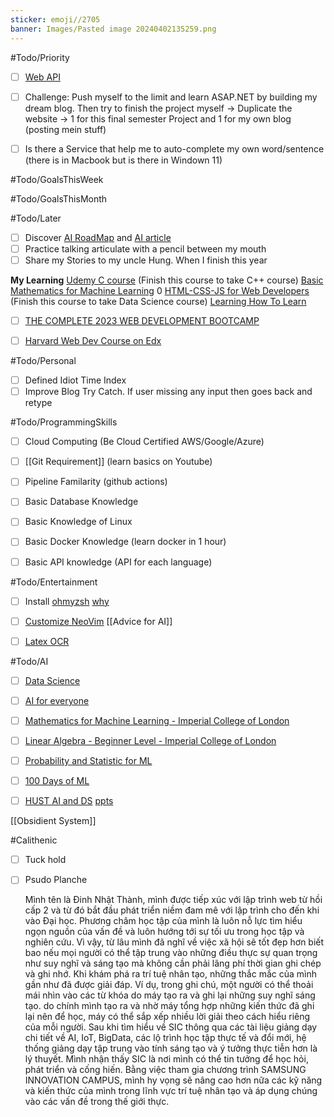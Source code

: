 ```yaml
---
sticker: emoji//2705
banner: Images/Pasted image 20240402135259.png
---
```

#Todo/Priority
- [ ] [Web API](https://www.youtube.com/watch?v=PKkKCv7Lno0)
- [ ] Challenge: Push myself to the limit and learn ASAP.NET by building my dream blog. Then try to finish the project myself -> Duplicate the website -> 1 for this final semester Project and 1 for my own blog (posting mein stuff)
- [ ] Is there a Service that help me to auto-complete my own word/sentence (there is in Macbook but is there in Windown 11)



#Todo/GoalsThisWeek



#Todo/GoalsThisMonth



#Todo/Later
- [ ] Discover [AI RoadMap](https://i.am.ai/roadmap/#note) and [AI article](https://www.codewithharry.com/blogpost/complete-ml-roadmap-for-beginners/)
- [ ] Practice talking articulate with a pencil between my mouth
- [ ] Share my Stories to my uncle Hung. When I finish this year

**My Learning**
[Udemy C course](https://www.udemy.com/course/c-programming-for-beginners-/learn/lecture/8794278#overview) (Finish this course to take C++ course)
[Basic Mathematics for Machine Learning](https://youtube.com/playlist?list=PLRDl2inPrWQW1QSWhBU0ki-jq_uElkh2a&si=5yZfL9HV8MwYqB8N) 0
[HTML-CSS-JS for Web Developers](https://www.coursera.org/learn/html-css-javascript-for-web-developers/home/week/3)  (Finish this course to take Data Science course)
[Learning How To Learn](https://www.coursera.org/learn/learning-how-to-learn/home/welcome)
- [ ] [THE COMPLETE 2023 WEB DEVELOPMENT BOOTCAMP](https://drive.google.com/drive/folders/1r-eZYxmXJk14BO13oiUJ279GOAeZKojX?usp=drive_link)
- [ ] [Harvard Web Dev Course on Edx](https://www.edx.org/learn/web-development/harvard-university-cs50-s-web-programming-with-python-and-javascript) 


#Todo/Personal
- [ ] Defined Idiot Time Index
- [ ] Improve Blog Try Catch. If user missing any input then goes back and retype  

#Todo/ProgrammingSkills
- [ ] Cloud Computing (Be Cloud Certified AWS/Google/Azure)
- [ ] [[Git Requirement]] (learn basics on Youtube)
- [ ] Pipeline Familarity (github actions) 
- [ ] Basic Database Knowledge  
- [ ] Basic Knowledge of Linux 
- [ ] Basic Docker Knowledge (learn docker in 1 hour)
- [ ] Basic API knowledge  (API for each language)


#Todo/Entertainment
- [ ] Install [ohmyzsh](https://github.com/ohmyzsh/ohmyzsh)
	[why](https://ivanaugustobd.medium.com/your-terminal-can-be-much-much-more-productive-5256424658e8) 
- [ ] [Customize NeoVim](https://youtu.be/fFHlfbKVi30?si=sOr-n_o1gUcHHC5j)
[[Advice for AI]]
- [ ] [Latex OCR](https://github.com/lukas-blecher/LaTeX-OCR)


#Todo/AI
- [ ] [Data Science](https://www.facebook.com/groups/dsmlvietnam/permalink/347976844649110/)
- [ ] [AI for everyone](https://www.coursera.org/learn/ai-for-everyone?trk_ref=articleProductCard)
- [ ] [Mathematics for Machine Learning - Imperial College of London](https://www.coursera.org/specializations/mathematics-machine-learning?myLearningTab=IN_PROGRESS)
- [ ] [Linear Algebra - Beginner Level - Imperial College of London](https://www.coursera.org/learn/linear-algebra-machine-learning) 
- [ ] [Probability and Statistic for ML](https://www.facebook.com/groups/dsmlvietnam/permalink/335898699190258/)
- [ ] [100 Days of ML](https://github.com/Avik-Jain/100-Days-Of-ML-Code)
- [ ] [HUST AI and DS](https://users.soict.hust.edu.vn/khoattq/ml-dm-course/)
	[ppts](https://drive.google.com/drive/folders/1wjiUmi5EjnzQ-umVUZJDhibCtSonI-5a)


[[Obsidient System]]

#Calithenic
- [ ] Tuck hold
- [ ] Psudo Planche



	Mình tên là Đinh Nhật Thành, mình được tiếp xúc với lập trình web từ hồi cấp 2 và từ đó bắt đầu phát triển niềm đam mê với lập trình cho đến khi vào Đại học. Phương châm học tập của mình là luôn nỗ lực tìm hiểu ngọn nguồn của vấn đề và luôn hướng tới sự tối ưu trong học tập và nghiên cứu. Vì vậy, từ lâu mình đã nghĩ về việc xã hội sẽ tốt đẹp hơn biết bao nếu mọi người có thể tập trung vào những điều thực sự quan trọng như suy nghĩ và sáng tạo mà không cần phải lãng phí thời gian ghi chép và ghi nhớ. Khi khám phá ra trí tuệ nhân tạo, những thắc mắc của mình gần như đã được giải đáp. Ví dụ, trong ghi chú, một người có thể thoải mái nhìn vào các từ khóa do máy tạo ra và ghi lại những suy nghĩ sáng tạo. do chính mình tạo ra và nhờ máy tổng hợp những kiến thức đã ghi lại nên để học, máy có thể sắp xếp nhiều lời giải theo cách hiểu riêng của mỗi người. Sau khi tìm hiểu về SIC thông qua các tài liệu giảng dạy chi tiết về AI, IoT, BigData, các lộ trình học tập thực tế và đổi mới, hệ thống giảng dạy tập trung vào tính sáng tạo và ý tưởng thực tiễn hơn là lý thuyết. Mình nhận thấy SIC là nơi mình có thể tin tưởng để học hỏi, phát triển và cống hiến. Bằng việc tham gia chương trình SAMSUNG INNOVATION CAMPUS, mình hy vọng sẽ nâng cao hơn nữa các kỹ năng và kiến thức của mình trong lĩnh vực trí tuệ nhân tạo và áp dụng chúng vào các vấn đề trong thế giới thực.